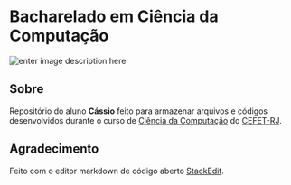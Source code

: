 # **Bacharelado em Ciência da Computação**


![enter image description here](http://www.cefet-rj.br/attachments/article/431/Horizontal%20azul.jpg)


## Sobre
Repositório do aluno **Cássio** feito para armazenar arquivos e códigos desenvolvidos durante o curso de [Ciência da Computação](http://www.cefet-rj.br/index.php/bacharelado-em-ciencia-da-computacao) do [CEFET-RJ](http://www.cefet-rj.br/).

## Agradecimento
Feito com o editor markdown de código aberto [StackEdit](https://stackedit.io/).
